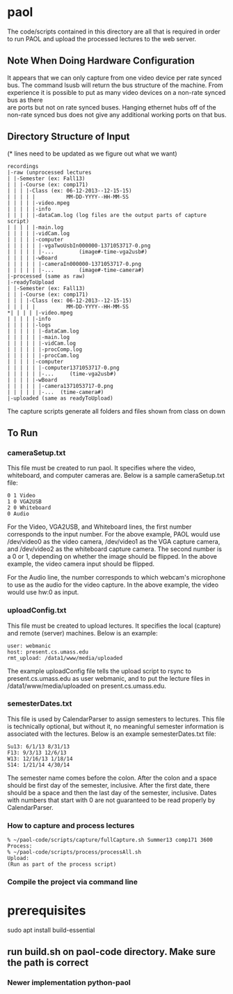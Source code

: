 # paol
The code/scripts contained in this directory are all that is required in order
 to run PAOL and upload the processed lectures to the web server. 
## Note When Doing Hardware Configuration
It appears that we can only capture from one video device per rate synced bus. 
 The command lsusb will return the bus structure of the machine. From experience
 it is possible to put as many video devices on a non-rate synced bus as there  
 are ports but not on rate synced buses. Hanging ethernet hubs off of the
 non-rate synced bus does not give any additional working ports on that bus.

## Directory Structure of Input
(* lines need to be updated as we figure out what we want)

```
recordings
|-raw (unprocessed lectures
| |-Semester (ex: Fall13)
| | |-Course (ex: comp171)
| | | |-Class (ex: 06-12-2013--12-15-15)
| | | | |          MM-DD-YYYY--HH-MM-SS
| | | | |-video.mpeg
| | | | |-info
| | | | |-dataCam.log (log files are the output parts of capture script)
| | | | |-main.log
| | | | |-vidCam.log
| | | | |-computer
| | | | | |-vgaTwoUsbIn000000-1371053717-0.png
| | | | | |-...        (image#-time-vga2usb#)
| | | | |-wBoard
| | | | | |-cameraIn000000-1371053717-0.png
| | | | | |-...        (image#-time-camera#)
|-processed (same as raw)
|-readyToUpload
| |-Semester (ex: Fall13)
| | |-Course (ex: comp171)
| | | |-Class (ex: 06-12-2013--12-15-15)
| | | | |          MM-DD-YYYY--HH-MM-SS
*| | | | |-video.mpeg
| | | | |-info 
| | | | |-logs
| | | | | |-dataCam.log 
| | | | | |-main.log
| | | | | |-vidCam.log
| | | | | |-procComp.log
| | | | | |-procCam.log
| | | | |-computer
| | | | | |-computer1371053717-0.png
| | | | | |-...     (time-vga2usb#)
| | | | |-wBoard
| | | | | |-camera1371053717-0.png
| | | | | |-...  (time-camera#)
|-uploaded (same as readyToUpload)
```

The capture scripts generate all folders and files shown from class on down

## To Run

### cameraSetup.txt
This file must be created to run paol. It specifies where the video, whiteboard, and computer cameras are. Below is a sample cameraSetup.txt file:

```
0 1 Video
1 0 VGA2USB
2 0 Whiteboard
0 Audio
```

For the Video, VGA2USB, and Whiteboard lines, the first number corresponds to the input number. For the above example, PAOL would use /dev/video0 as the video camera, /dev/video1 as the VGA capture camera, and /dev/video2 as the whiteboard capture camera. The second number is a 0 or 1, depending on whether the image should be flipped. In the above example, the video camera input should be flipped.

For the Audio line, the number corresponds to which webcam's microphone to use as the audio for the video capture. In the above example, the video would use hw:0 as input.

### uploadConfig.txt
This file must be created to upload lectures. It specifies the local (capture) and remote (server) machines. Below is an example:

```
user: webmanic
host: present.cs.umass.edu
rmt_upload: /data1/www/media/uploaded
```

The example uploadConfig file tells the upload script to rsync to present.cs.umass.edu as user webmanic, and to put the lecture files in /data1/www/media/uploaded on present.cs.umass.edu.

### semesterDates.txt
This file is used by CalendarParser to assign semesters to lectures. This file is technically optional, but without it, no meaningful semester information is associated with the lectures. Below is an example semesterDates.txt file:
```
Su13: 6/1/13 8/31/13
F13: 9/3/13 12/6/13
W13: 12/16/13 1/18/14
S14: 1/21/14 4/30/14
```
The semester name comes before the colon. After the colon and a space should be first day of the semester, inclusive. After the first date, there should be a space and then the last day of the semester, inclusive. Dates with numbers that start with 0 are not guaranteed to be read properly by CalendarParser.

### How to capture and process lectures
```
% ~/paol-code/scripts/capture/fullCapture.sh Summer13 comp171 3600
Process:
% ~/paol-code/scripts/process/processAll.sh
Upload:
(Run as part of the process script)
```

### Compile the project via command line 
# prerequisites
sudo apt install build-essential

## run build.sh on paol-code directory. Make sure the path is correct

### Newer implementation python-paol
